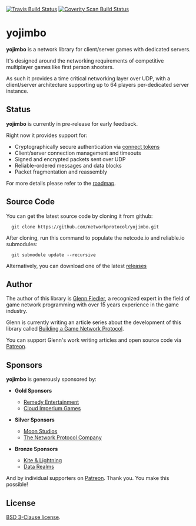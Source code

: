 [![Travis Build Status](https://travis-ci.org/networkprotocol/yojimbo.svg?branch=master)](https://travis-ci.org/networkprotocol/yojimbo) [![Coverity Scan Build Status](https://scan.coverity.com/projects/11339/badge.svg)](https://scan.coverity.com/projects/11339)

# yojimbo

**yojimbo** is a network library for client/server games with dedicated servers.

It's designed around the networking requirements of competitive multiplayer games like first person shooters. 

As such it provides a time critical networking layer over UDP, with a client/server architecture supporting up to 64 players per-dedicated server instance.

## Status

**yojimbo** is currently in pre-release for early feedback. 

Right now it provides support for: 

* Cryptographically secure authentication via [connect tokens](https://github.com/networkprotocol/netcode.io/blob/master/STANDARD.md)
* Client/server connection management and timeouts
* Signed and encrypted packets sent over UDP
* Reliable-ordered messages and data blocks
* Packet fragmentation and reassembly

For more details please refer to the [roadmap](https://github.com/networkprotocol/yojimbo/blob/master/ROADMAP.md).

## Source Code

You can get the latest source code by cloning it from github:

      git clone https://github.com/networkprotocol/yojimbo.git

After cloning, run this command to populate the netcode.io and reliable.io submodules:

      git submodule update --recursive
   
Alternatively, you can download one of the latest [releases](https://github.com/networkprotocol/yojimbo/releases)

## Author

The author of this library is [Glenn Fiedler](https://www.linkedin.com/in/glennfiedler), a recognized expert in the field of game network programming with over 15 years experience in the game industry.

Glenn is currently writing an article series about the development of this library called [Building a Game Network Protocol](https://gafferongames.com/categories/building-a-game-network-protocol).

You can support Glenn's work writing articles and open source code via [Patreon](http://www.patreon.com/gafferongames).

## Sponsors

**yojimbo** is generously sponsored by:

* **Gold Sponsors**
    * [Remedy Entertainment](http://www.remedygames.com/)
    * [Cloud Imperium Games](https://cloudimperiumgames.com)
    
* **Silver Sponsors**
    * [Moon Studios](http://www.oriblindforest.com/#!moon-3/)
    * [The Network Protocol Company](http://www.thenetworkprotocolcompany.com)
    
* **Bronze Sponsors**
    * [Kite & Lightning](http://kiteandlightning.la/)
    * [Data Realms](http://datarealms.com)
 
And by individual supporters on [Patreon](http://www.patreon.com/gafferongames). Thank you. You make this possible!

## License

[BSD 3-Clause license](https://opensource.org/licenses/BSD-3-Clause).
